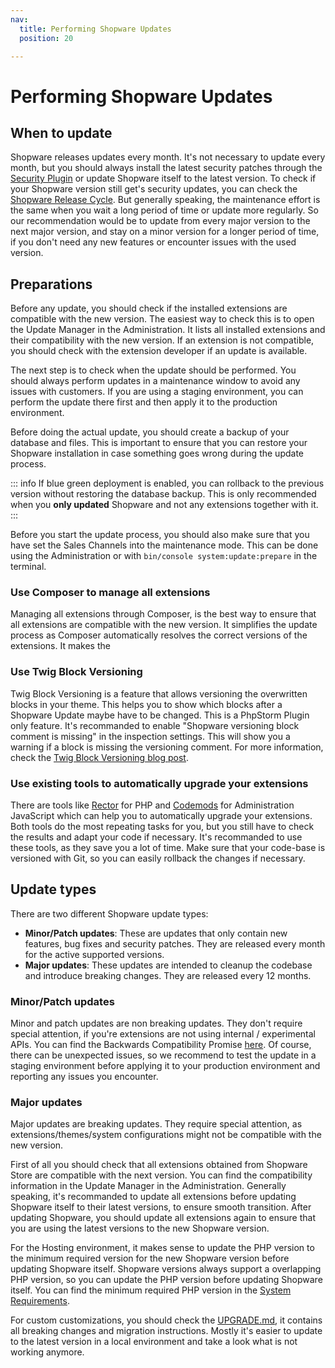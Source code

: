 ```yaml
---
nav:
  title: Performing Shopware Updates
  position: 20

---
```


# Performing Shopware Updates

## When to update

Shopware releases updates every month. It's not necessary to update every month, but you should always install the latest security patches through the [Security Plugin](https://store.shopware.com/en/swag136939272659f/shopware-6-security-plugin.html) or update Shopware itself to the latest version. To check if your Shopware version still get's security updates, you can check the [Shopware Release Cycle](https://developer.shopware.com/release-notes/). But generally speaking, the maintenance effort is the same when you wait a long period of time or update more regularly. So our recommendation would be to update from every major version to the next major version, and stay on a minor version for a longer period of time, if you don't need any new features or encounter issues with the used version.

## Preparations

Before any update, you should check if the installed extensions are compatible with the new version. The easiest way to check this is to open the Update Manager in the Administration. It lists all installed extensions and their compatibility with the new version. If an extension is not compatible, you should check with the extension developer if an update is available.

The next step is to check when the update should be performed. You should always perform updates in a maintenance window to avoid any issues with customers. If you are using a staging environment, you can perform the update there first and then apply it to the production environment.

Before doing the actual update, you should create a backup of your database and files. This is important to ensure that you can restore your Shopware installation in case something goes wrong during the update process.

::: info
If blue green deployment is enabled, you can rollback to the previous version without restoring the database backup. This is only recommended when you **only updated** Shopware and not any extensions together with it.
:::

Before you start the update process, you should also make sure that you have set the Sales Channels into the maintenance mode. This can be done using the Administration or with `bin/console system:update:prepare` in the terminal.

### Use Composer to manage all extensions

Managing all extensions through Composer, is the best way to ensure that all extensions are compatible with the new version. It simplifies the update process as Composer automatically resolves the correct versions of the extensions. It makes the 

### Use Twig Block Versioning

Twig Block Versioning is a feature that allows versioning the overwritten blocks in your theme. This helps you to show which blocks after a Shopware Update maybe have to be changed. This is a PhpStorm Plugin only feature. It's recommanded to enable "Shopware versioning block comment is missing" in the inspection settings. This will show you a warning if a block is missing the versioning comment. For more information, check the [Twig Block Versioning blog post](https://www.shopware.com/en/news/twig-block-versioning-in-shopware-phpstorm-plugin/).

### Use existing tools to automatically upgrade your extensions

There are tools like [Rector](https://github.com/FriendsOfShopware/shopware-rector) for PHP and [Codemods](https://github.com/shopware/shopware/blob/trunk/src/Administration/Resources/app/administration/code-mods.js) for Administration JavaScript which can help you to automatically upgrade your extensions. Both tools do the most repeating tasks for you, but you still have to check the results and adapt your code if necessary. It's recommanded to use these tools, as they save you a lot of time. Make sure that your code-base is versioned with Git, so you can easily rollback the changes if necessary.

## Update types

There are two different Shopware update types:
- **Minor/Patch updates**: These are updates that only contain new features, bug fixes and security patches. They are released every month for the active supported versions.
- **Major updates**: These updates are intended to cleanup the codebase and introduce breaking changes. They are released every 12 months.

### Minor/Patch updates

Minor and patch updates are non breaking updates. They don't require special attention, if you're extensions are not using internal / experimental APIs. You can find the Backwards Compatibility Promise [here](../../../resources/guidelines/code/backward-compatibility.md). Of course, there can be unexpected issues, so we recommend to test the update in a staging environment before applying it to your production environment and reporting any issues you encounter.

### Major updates

Major updates are breaking updates. They require special attention, as extensions/themes/system configurations might not be compatible with the new version.

First of all you should check that all extensions obtained from Shopware Store are compatible with the next version. You can find the compatibility information in the Update Manager in the Administration. Generally speaking, it's recommanded to update all extensions before updating Shopware itself to their latest versions, to ensure smooth transition. After updating Shopware, you should update all extensions again to ensure that you are using the latest versions to the new Shopware version.

For the Hosting environment, it makes sense to update the PHP version to the minimum required version for the new Shopware version before updating Shopware itself. Shopware versions always support a overlapping PHP version, so you can update the PHP version before updating Shopware itself. You can find the minimum required PHP version in the [System Requirements](../../installation/requirements.md).

For custom customizations, you should check the [UPGRADE.md](https://github.com/shopware/shopware/blob/trunk/UPGRADE-6.7.md), it contains all breaking changes and migration instructions. Mostly it's easier to update to the latest version in a local environment and take a look what is not working anymore.
